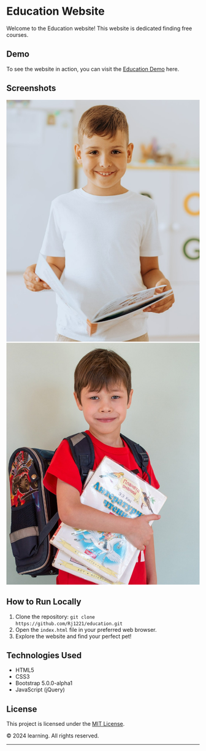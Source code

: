 # Education Website


Welcome to the Education website! This website is dedicated finding free courses.

## Demo

To see the website in action, you can visit the [Education Demo](https://afraaz10.github.io/learning/) here.

## Screenshots

![](./assets/header-1.jpg)
![](./assets/header-2.jpg)

## How to Run Locally

1. Clone the repository: `git clone https://github.com/Rj1221/education.git`
2. Open the `index.html` file in your preferred web browser.
3. Explore the website and find your perfect pet!

## Technologies Used

- HTML5
- CSS3
- Bootstrap 5.0.0-alpha1
- JavaScript (jQuery)

## License

This project is licensed under the [MIT License](LICENSE).

&copy; 2024 learning. All rights reserved.

---
